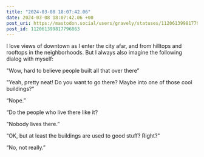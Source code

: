 ```yaml
---
title: "2024-03-08 18:07:42.06"
date: 2024-03-08 18:07:42.06 +00
post_uri: https://mastodon.social/users/gravely/statuses/112061399817796863
post_id: 112061399817796863
---
```

I love views of downtown as I enter the city afar, and from hilltops and rooftops in the neighborhoods. But I always also imagine the following dialog with myself:

"Wow, hard to believe people built all that over there”

"Yeah, pretty neat! Do you want to go there? Maybe into one of those cool buildings?”

“Nope.”

“Do the people who live there like it?

"Nobody lives there.”

“OK, but at least the buildings are used to good stuff? Right?"

“No, not really.”


